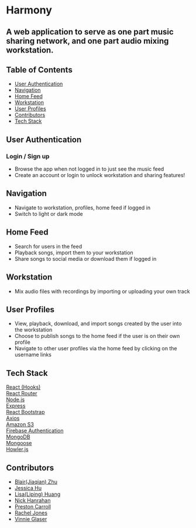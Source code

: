  # Harmony
A web application to serve as one part music sharing network, and one part audio mixing workstation.
---

## Table of Contents
  - [User Authentication](#user-authentication)
  - [Navigation](#navigation)
  - [Home Feed](#home-feed)
  - [Workstation](#workstation)
  - [User Profiles](#user-profiles)
  - [Contributors](#contributors)
  - [Tech Stack](#tech-stack)

## User Authentication

### Login / Sign up
- Browse the app when not logged in to just see the music feed
- Create an account or login to unlock workstation and sharing features!

## Navigation

- Navigate to workstation, profiles, home feed if logged in
- Switch to light or dark mode

## Home Feed
- Search for users in the feed
- Playback songs, import them to your workstation
- Share songs to social media or download them if logged in

## Workstation
- Mix audio files with recordings by importing or uploading your own track

## User Profiles
- View, playback, download, and import songs created by the user into the workstation
- Choose to publish songs to the home feed if the user is on their own profile
- Navigate to other user profiles via the home feed by clicking on the username links

## Tech Stack

[React (Hooks)](https://reactjs.org/)<br/> 
[React Router](https://reactrouter.com/)<br/> 
[Node.js](https://nodejs.org/en/)<br/> 
[Express](https://expressjs.com/)<br/> 
[React Bootstrap](https://react-bootstrap.github.io/)<br/> 
[Axios](https://www.npmjs.com/package/axios)<br/> 
[Amazon S3](https://aws.amazon.com/s3/)<br/> 
[Firebase Authentication](https://firebase.google.com)<br/> 
[MongoDB](https://www.mongodb.com/)<br/> 
[Mongoose](https://mongoosejs.com/)<br/> 
[Howler.js](https://howlerjs.com/)


## Contributors
- [Blair(Jiaqian) Zhu](https://github.com/happyzhu-tech)
- [Jessica Hu](https://github.com/rrrsss123)
- [Lisa(Liping) Huang](https://github.com/lipingh)
- [Nick Hanrahan](https://github.com/nickhanrahan)
- [Preston Carroll](https://github.com/prestondcarroll)
- [Rachel Jones](https://github.com/Jonesy464)
- [Vinnie Glaser](https://github.com/VinnieGlaser)

